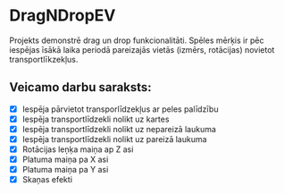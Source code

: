 # DragNDropEV
Projekts demonstrē drag un drop funkcionalitāti. Spēles mērķis ir pēc iespējas īsākā laika periodā pareizajās vietās (izmērs, rotācijas) novietot transportlīkzekļus.

## Veicamo darbu saraksts:
- [x] Iespēja pārvietot transporlīdzekļus ar peles palīdzību
- [x] Iespēja transportlīdzekli nolikt uz kartes
- [x] Iespēja transportlīdzekli nolikt uz nepareizā laukuma
- [x] Iespēja transportlīdzekli nolikt uz pareizā laukuma
- [x] Rotācijas leņķa maiņa ap Z asi
- [x] Platuma maiņa pa X asi
- [x] Platuma maiņa pa Y asi
- [x] Skaņas efekti
